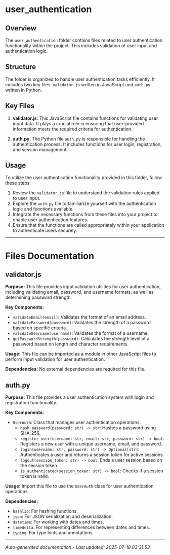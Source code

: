 # user_authentication

## Overview
The `user_authentication` folder contains files related to user authentication functionality within the project. This includes validation of user input and authentication logic.

## Structure
The folder is organized to handle user authentication tasks efficiently. It includes two key files: `validator.js` written in JavaScript and `auth.py` written in Python.

## Key Files
1. **validator.js**: This JavaScript file contains functions for validating user input data. It plays a crucial role in ensuring that user-provided information meets the required criteria for authentication.
   
2. **auth.py**: The Python file `auth.py` is responsible for handling the authentication process. It includes functions for user login, registration, and session management.

## Usage
To utilize the user authentication functionality provided in this folder, follow these steps:
1. Review the `validator.js` file to understand the validation rules applied to user input.
2. Explore the `auth.py` file to familiarize yourself with the authentication logic and functions available.
3. Integrate the necessary functions from these files into your project to enable user authentication features.
4. Ensure that the functions are called appropriately within your application to authenticate users securely.

---

# Files Documentation

## validator.js

**Purpose:** This file provides input validation utilities for user authentication, including validating email, password, and username formats, as well as determining password strength.

**Key Components:**
- `validateEmail(email)`: Validates the format of an email address.
- `validatePassword(password)`: Validates the strength of a password based on specific criteria.
- `validateUsername(username)`: Validates the format of a username.
- `getPasswordStrength(password)`: Calculates the strength level of a password based on length and character requirements.

**Usage:** This file can be imported as a module in other JavaScript files to perform input validation for user authentication.

**Dependencies:** No external dependencies are required for this file.

## auth.py

**Purpose:** This file provides a user authentication system with login and registration functionality.

**Key Components:**
- `UserAuth`: Class that manages user authentication operations.
  - `hash_password(password: str) -> str`: Hashes a password using SHA-256.
  - `register_user(username: str, email: str, password: str) -> bool`: Registers a new user with a unique username, email, and password.
  - `login(username: str, password: str) -> Optional[str]`: Authenticates a user and returns a session token for active sessions.
  - `logout(session_token: str) -> bool`: Ends a user session based on the session token.
  - `is_authenticated(session_token: str) -> bool`: Checks if a session token is valid.

**Usage:** Import this file to use the `UserAuth` class for user authentication operations.

**Dependencies:**
- `hashlib`: For hashing functions.
- `json`: For JSON serialization and deserialization.
- `datetime`: For working with dates and times.
- `timedelta`: For representing differences between dates and times.
- `typing`: For type hints and annotations.

---
*Auto-generated documentation - Last updated: 2025-07-18 03:31:53*

